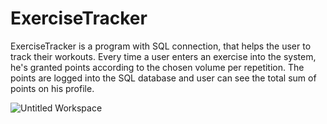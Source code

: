 # ExerciseTracker

ExerciseTracker is a program with SQL connection, that helps the user to track their workouts.
Every time a user enters an exercise into the system, he's granted points according to the chosen volume per repetition.
The points are logged into the SQL database and user can see the total sum of points on his profile.

![Untitled Workspace](https://user-images.githubusercontent.com/106380777/206814408-0503a509-6a70-4c87-8fb5-a2e15e6909d3.jpg)
